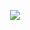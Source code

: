 <p align="center">
    <img src="![1989](https://github.com/SaruGGS/SaruGGS/assets/93264560/0cdea87c-86ee-45f3-bcc3-db817605ad7a)"
p>

